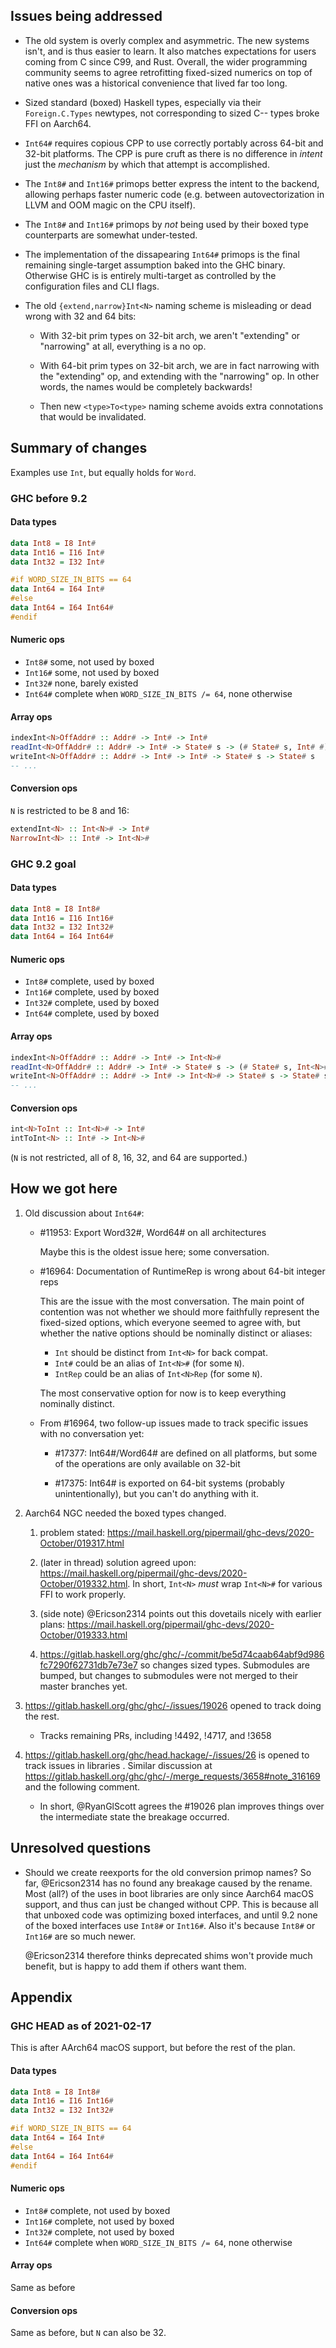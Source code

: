 ## Issues being addressed

- The old system is overly complex and asymmetric.
  The new systems isn't, and is thus easier to learn.
  It also matches expectations for users coming from C since C99, and Rust.
  Overall, the wider programming community seems to agree retrofitting fixed-sized numerics on top of native ones was a historical convenience that lived far too long.

- Sized standard (boxed) Haskell types, especially via their `Foreign.C.Types` newtypes, not corresponding to sized C-- types broke FFI on Aarch64.

- `Int64#` requires copious CPP to use correctly portably across 64-bit and 32-bit platforms. The CPP is pure cruft as there is no difference in *intent* just the *mechanism* by which that attempt is accomplished.

- The `Int8#` and `Int16#` primops better express the intent to the backend, allowing perhaps faster numeric code (e.g. between autovectorization in LLVM and OOM magic on the CPU itself).

- The `Int8#` and `Int16#` primops by *not* being used by their boxed type counterparts are somewhat under-tested.

- The implementation of the dissapearing `Int64#` primops is the final remaining single-target assumption baked into the GHC binary.
  Otherwise GHC is is entirely multi-target as controlled by the configuration files and CLI flags.

- The old `{extend,narrow}Int<N>` naming scheme is misleading or dead wrong with 32 and 64 bits:

   - With 32-bit prim types on 32-bit arch, we aren't "extending" or "narrowing" at all, everything is a no op.

   - With 64-bit prim types on 32-bit arch, we are in fact narrowing with the "extending" op, and  extending with the "narrowing" op.
     In other words, the names would be completely backwards!

   - Then new `<type>To<type>` naming scheme avoids extra connotations that would be invalidated.

## Summary of changes

Examples use `Int`, but equally holds for `Word`.

### GHC before 9.2

#### Data types
```haskell
data Int8 = I8 Int#
data Int16 = I16 Int#
data Int32 = I32 Int#

#if WORD_SIZE_IN_BITS == 64
data Int64 = I64 Int#
#else
data Int64 = I64 Int64#
#endif
```

#### Numeric ops
- `Int8#` some, not used by boxed
- `Int16#` some, not used by boxed
- `Int32#` none, barely existed
- `Int64#` complete when `WORD_SIZE_IN_BITS /= 64`, none otherwise

#### Array ops
```haskell
indexInt<N>OffAddr# :: Addr# -> Int# -> Int#
readInt<N>OffAddr# :: Addr# -> Int# -> State# s -> (# State# s, Int# #)
writeInt<N>OffAddr# :: Addr# -> Int# -> Int# -> State# s -> State# s
-- ...
```

#### Conversion ops
`N` is restricted to be 8 and 16:
```haskell
extendInt<N> :: Int<N># -> Int#
NarrowInt<N> :: Int# -> Int<N>#
```

### GHC 9.2 goal

#### Data types
```haskell
data Int8 = I8 Int8#
data Int16 = I16 Int16#
data Int32 = I32 Int32#
data Int64 = I64 Int64#
```

#### Numeric ops
- `Int8#` complete, used by boxed
- `Int16#` complete, used by boxed
- `Int32#` complete, used by boxed
- `Int64#` complete, used by boxed

#### Array ops
```haskell
indexInt<N>OffAddr# :: Addr# -> Int# -> Int<N>#
readInt<N>OffAddr# :: Addr# -> Int# -> State# s -> (# State# s, Int<N># #)
writeInt<N>OffAddr# :: Addr# -> Int# -> Int<N># -> State# s -> State# s
-- ...
```

#### Conversion ops
```haskell
int<N>ToInt :: Int<N># -> Int#
intToInt<N> :: Int# -> Int<N>#
```
(`N` is not restricted, all of 8, 16, 32, and 64 are supported.)

## How we got here

1. Old discussion about `Int64#`:

   - #11953: Export Word32#, Word64# on all architectures

     Maybe this is the oldest issue here; some conversation.

   - #16964: Documentation of RuntimeRep is wrong about 64-bit integer reps

     This are the issue with the most conversation.
     The main point of contention was not whether we should more faithfully represent the fixed-sized options, which everyone seemed to agree with, but whether the native options should be nominally distinct or aliases:

       - `Int` should be distinct from `Int<N>` for back compat.
       - `Int#` could be an alias of `Int<N>#` (for some `N`).
       - `IntRep` could be an alias of `Int<N>Rep` (for some `N`).

     The most conservative option for now is to keep everything nominally distinct.

   - From #16964, two follow-up issues made to track specific issues with no conversation yet:

     - #17377: Int64#/Word64# are defined on all platforms, but some of the operations are only available on 32-bit

     - #17375: Int64# is exported on 64-bit systems (probably unintentionally), but you can't do anything with it.

2. Aarch64 NGC needed the boxed types changed.

   1. problem stated: https://mail.haskell.org/pipermail/ghc-devs/2020-October/019317.html

   2. (later in thread) solution agreed upon: https://mail.haskell.org/pipermail/ghc-devs/2020-October/019332.html. In short, `Int<N>` *must* wrap `Int<N>#` for various FFI to work properly.

   3. (side note) @Ericson2314 points out this dovetails nicely with earlier plans: https://mail.haskell.org/pipermail/ghc-devs/2020-October/019333.html

   4. https://gitlab.haskell.org/ghc/ghc/-/commit/be5d74caab64abf9d986fc7290f62731db7e73e7 so changes sized types. Submodules are bumped, but changes to submodules were not merged to their master branches yet.

3. https://gitlab.haskell.org/ghc/ghc/-/issues/19026 opened to track doing the rest.

   - Tracks remaining PRs, including !4492, !4717, and !3658

4. https://gitlab.haskell.org/ghc/head.hackage/-/issues/26 is opened to track issues in libraries . Similar discussion at https://gitlab.haskell.org/ghc/ghc/-/merge_requests/3658#note_316169 and the following comment.

   - In short, @RyanGlScott agrees the #19026 plan improves things over the intermediate state the breakage occurred.

## Unresolved questions

- Should we create reexports for the old conversion primop names? So far, @Ericson2314 has no found any breakage caused by the rename.
  Most (all?) of the uses in boot libraries are only since Aarch64 macOS support, and thus can just be changed without CPP.
  This is because all that unboxed code was optimizing boxed interfaces, and until 9.2 none of the boxed interfaces use `Int8#` or `Int16#`.
  Also it's because `Int8#` or `Int16#` are so much newer.

  @Ericson2314 therefore thinks deprecated shims won't provide much benefit, but is happy to add them if others want them.

## Appendix

### GHC HEAD as of 2021-02-17

This is after AArch64 macOS support, but before the rest of the plan.

#### Data types
```haskell
data Int8 = I8 Int8#
data Int16 = I16 Int16#
data Int32 = I32 Int32#

#if WORD_SIZE_IN_BITS == 64
data Int64 = I64 Int#
#else
data Int64 = I64 Int64#
#endif
```

#### Numeric ops
- `Int8#` complete, not used by boxed
- `Int16#` complete, not used by boxed
- `Int32#` complete, not used by boxed
- `Int64#` complete when `WORD_SIZE_IN_BITS /= 64`, none otherwise

#### Array ops
Same as before

#### Conversion ops
Same as before, but `N` can also be 32.

